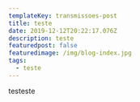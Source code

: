```yaml
---
templateKey: transmissoes-post
title: teste
date: 2019-12-12T20:22:17.076Z
description: teste
featuredpost: false
featuredimage: /img/blog-index.jpg
tags:
  - teste
---
```

testeste

